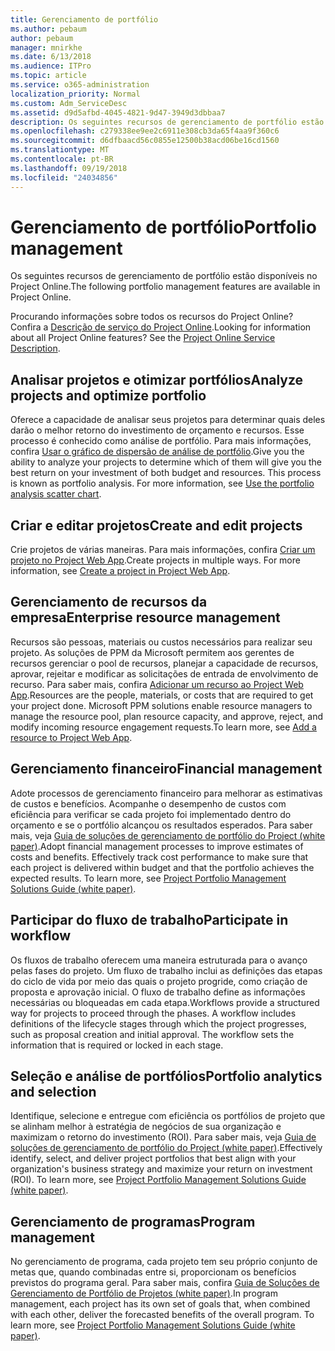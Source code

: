 ```yaml
---
title: Gerenciamento de portfólio
ms.author: pebaum
author: pebaum
manager: mnirkhe
ms.date: 6/13/2018
ms.audience: ITPro
ms.topic: article
ms.service: o365-administration
localization_priority: Normal
ms.custom: Adm_ServiceDesc
ms.assetid: d9d5afbd-4045-4821-9d47-3949d3dbbaa7
description: Os seguintes recursos de gerenciamento de portfólio estão disponíveis no Project Online.
ms.openlocfilehash: c279338ee9ee2c6911e308cb3da65f4aa9f360c6
ms.sourcegitcommit: d6dfbaacd56c0855e12500b38acd06be16cd1560
ms.translationtype: MT
ms.contentlocale: pt-BR
ms.lasthandoff: 09/19/2018
ms.locfileid: "24034856"
---
```

# <a name="portfolio-management"></a><span data-ttu-id="8e063-103">Gerenciamento de portfólio</span><span class="sxs-lookup"><span data-stu-id="8e063-103">Portfolio management</span></span>

<span data-ttu-id="8e063-104">Os seguintes recursos de gerenciamento de portfólio estão disponíveis no Project Online.</span><span class="sxs-lookup"><span data-stu-id="8e063-104">The following portfolio management features are available in Project Online.</span></span>
  
<span data-ttu-id="8e063-p101">Procurando informações sobre todos os recursos do Project Online? Confira a [Descrição de serviço do Project Online](project-online-service-description.md).</span><span class="sxs-lookup"><span data-stu-id="8e063-p101">Looking for information about all Project Online features? See the [Project Online Service Description](project-online-service-description.md).</span></span>
  
## <a name="analyze-projects-and-optimize-portfolio"></a><span data-ttu-id="8e063-107">Analisar projetos e otimizar portfólios</span><span class="sxs-lookup"><span data-stu-id="8e063-107">Analyze projects and optimize portfolio</span></span>
<span data-ttu-id="8e063-108"><a name="bkmk_AnalyzeProjects"> </a></span><span class="sxs-lookup"><span data-stu-id="8e063-108"></span></span>

<span data-ttu-id="8e063-p102">Oferece a capacidade de analisar seus projetos para determinar quais deles darão o melhor retorno do investimento de orçamento e recursos. Esse processo é conhecido como análise de portfólio. Para mais informações, confira [Usar o gráfico de dispersão de análise de portfólio](http://go.microsoft.com/fwlink/?LinkID=823665&amp;clcid=0x409).</span><span class="sxs-lookup"><span data-stu-id="8e063-p102">Give you the ability to analyze your projects to determine which of them will give you the best return on your investment of both budget and resources. This process is known as portfolio analysis. For more information, see [Use the portfolio analysis scatter chart](http://go.microsoft.com/fwlink/?LinkID=823665&amp;clcid=0x409).</span></span>
  
## <a name="create-and-edit-projects"></a><span data-ttu-id="8e063-112">Criar e editar projetos</span><span class="sxs-lookup"><span data-stu-id="8e063-112">Create and edit projects</span></span>
<span data-ttu-id="8e063-113"><a name="bkmk_CreateAndEditProjects"> </a></span><span class="sxs-lookup"><span data-stu-id="8e063-113"></span></span>

<span data-ttu-id="8e063-p103">Crie projetos de várias maneiras. Para mais informações, confira [Criar um projeto no Project Web App](http://go.microsoft.com/fwlink/?LinkID=746895&amp;clcid=0x409).</span><span class="sxs-lookup"><span data-stu-id="8e063-p103">Create projects in multiple ways. For more information, see [Create a project in Project Web App](http://go.microsoft.com/fwlink/?LinkID=746895&amp;clcid=0x409).</span></span>
  
## <a name="enterprise-resource-management"></a><span data-ttu-id="8e063-116">Gerenciamento de recursos da empresa</span><span class="sxs-lookup"><span data-stu-id="8e063-116">Enterprise resource management</span></span>
<span data-ttu-id="8e063-117"><a name="bkmk_ResourceManagement"> </a></span><span class="sxs-lookup"><span data-stu-id="8e063-117"></span></span>

<span data-ttu-id="8e063-p104">Recursos são pessoas, materiais ou custos necessários para realizar seu projeto. As soluções de PPM da Microsoft permitem aos gerentes de recursos gerenciar o pool de recursos, planejar a capacidade de recursos, aprovar, rejeitar e modificar as solicitações de entrada de envolvimento de recurso. Para saber mais, confira [Adicionar um recurso ao Project Web App](https://go.microsoft.com/fwlink/p/?LinkId=271320).</span><span class="sxs-lookup"><span data-stu-id="8e063-p104">Resources are the people, materials, or costs that are required to get your project done. Microsoft PPM solutions enable resource managers to manage the resource pool, plan resource capacity, and approve, reject, and modify incoming resource engagement requests.To learn more, see [Add a resource to Project Web App](https://go.microsoft.com/fwlink/p/?LinkId=271320).</span></span>
  
## <a name="financial-management"></a><span data-ttu-id="8e063-120">Gerenciamento financeiro</span><span class="sxs-lookup"><span data-stu-id="8e063-120">Financial management</span></span>
<span data-ttu-id="8e063-121"><a name="bkmk_FinancialManagement"> </a></span><span class="sxs-lookup"><span data-stu-id="8e063-121"></span></span>

<span data-ttu-id="8e063-p105">Adote processos de gerenciamento financeiro para melhorar as estimativas de custos e benefícios. Acompanhe o desempenho de custos com eficiência para verificar se cada projeto foi implementado dentro do orçamento e se o portfólio alcançou os resultados esperados. Para saber mais, veja [Guia de soluções de gerenciamento de portfólio do Project (white paper)](https://go.microsoft.com/fwlink/p/?LinkId=402633).</span><span class="sxs-lookup"><span data-stu-id="8e063-p105">Adopt financial management processes to improve estimates of costs and benefits. Effectively track cost performance to make sure that each project is delivered within budget and that the portfolio achieves the expected results. To learn more, see [Project Portfolio Management Solutions Guide (white paper)](https://go.microsoft.com/fwlink/p/?LinkId=402633).</span></span>
  
## <a name="participate-in-workflow"></a><span data-ttu-id="8e063-125">Participar do fluxo de trabalho</span><span class="sxs-lookup"><span data-stu-id="8e063-125">Participate in workflow</span></span>
<span data-ttu-id="8e063-126"><a name="bkmk_ParticipateInWorkflow"> </a></span><span class="sxs-lookup"><span data-stu-id="8e063-126"></span></span>

<span data-ttu-id="8e063-p106">Os fluxos de trabalho oferecem uma maneira estruturada para o avanço pelas fases do projeto. Um fluxo de trabalho inclui as definições das etapas do ciclo de vida por meio das quais o projeto progride, como criação de proposta e aprovação inicial. O fluxo de trabalho define as informações necessárias ou bloqueadas em cada etapa.</span><span class="sxs-lookup"><span data-stu-id="8e063-p106">Workflows provide a structured way for projects to proceed through the phases. A workflow includes definitions of the lifecycle stages through which the project progresses, such as proposal creation and initial approval. The workflow sets the information that is required or locked in each stage.</span></span>
  
## <a name="portfolio-analytics-and-selection"></a><span data-ttu-id="8e063-130">Seleção e análise de portfólios</span><span class="sxs-lookup"><span data-stu-id="8e063-130">Portfolio analytics and selection</span></span>
<span data-ttu-id="8e063-131"><a name="bkmk_PortfolioAnalyticsandSelection"> </a></span><span class="sxs-lookup"><span data-stu-id="8e063-131"></span></span>

<span data-ttu-id="8e063-p107">Identifique, selecione e entregue com eficiência os portfólios de projeto que se alinham melhor à estratégia de negócios de sua organização e maximizam o retorno do investimento (ROI). Para saber mais, veja [Guia de soluções de gerenciamento de portfólio do Project (white paper)](https://go.microsoft.com/fwlink/p/?LinkId=402633).</span><span class="sxs-lookup"><span data-stu-id="8e063-p107">Effectively identify, select, and deliver project portfolios that best align with your organization's business strategy and maximize your return on investment (ROI). To learn more, see [Project Portfolio Management Solutions Guide (white paper)](https://go.microsoft.com/fwlink/p/?LinkId=402633).</span></span>
  
## <a name="program-management"></a><span data-ttu-id="8e063-134">Gerenciamento de programas</span><span class="sxs-lookup"><span data-stu-id="8e063-134">Program management</span></span>
<span data-ttu-id="8e063-135"><a name="bkmk_ProgramManagement"> </a></span><span class="sxs-lookup"><span data-stu-id="8e063-135"></span></span>

<span data-ttu-id="8e063-p108">No gerenciamento de programa, cada projeto tem seu próprio conjunto de metas que, quando combinadas entre si, proporcionam os benefícios previstos do programa geral. Para saber mais, confira [Guia de Soluções de Gerenciamento de Portfólio de Projetos (white paper)](https://go.microsoft.com/fwlink/p/?LinkId=402633).</span><span class="sxs-lookup"><span data-stu-id="8e063-p108">In program management, each project has its own set of goals that, when combined with each other, deliver the forecasted benefits of the overall program. To learn more, see [Project Portfolio Management Solutions Guide (white paper)](https://go.microsoft.com/fwlink/p/?LinkId=402633).</span></span>
  

